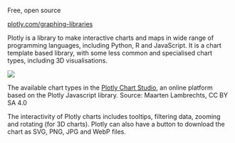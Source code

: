 Free, open source

[plotly.com/graphing-libraries](https://plotly.com/graphing-libraries/)

Plotly is a library to make interactive charts and maps in wide range of programming languages, including Python, R and JavaScript. It is a chart template based library, with some less common and specialised chart types, including 3D visualisations.

![ ](Data%20visualisation%20design%20in%20practice%202%20tools%20208f06b06b0f4b21ad8ecf3047f02ce0/plotly-chart-types.png)

The available chart types in the [Plotly Chart Studio](https://chart-studio.plotly.com/), an online platform based on the Plotly Javascript library. Source: Maarten Lambrechts, CC BY SA 4.0

The interactivity of Plotly charts includes tooltips, filtering data, zooming and rotating (for 3D charts). Plotly can also have a button to download the chart as SVG, PNG, JPG and WebP files.
